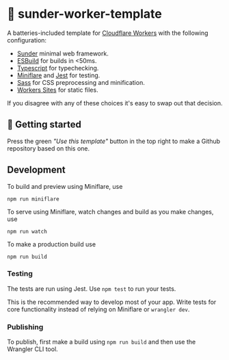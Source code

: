# 🌄 sunder-worker-template

A batteries-included template for [Cloudflare Workers](https://workers.cloudflare.com) with the following configuration:

* [Sunder](https://sunderjs.com) minimal web framework.
* [ESBuild](https://esbuild.github.io/) for builds in <50ms.
* [Typescript](https://www.typescriptlang.org/) for typechecking.
* [Miniflare](https://miniflare.dev) and [Jest](https://jestjs.io/) for testing.
* [Sass](https://sass-lang.com/) for CSS preprocessing and minification.
* [Workers Sites](https://developers.cloudflare.com/workers/platform/sites) for static files.

If you disagree with any of these choices it's easy to swap out that decision.

## 🚀 Getting started

Press the green *"Use this template"* button in the top right to make a Github repository based on this one.

## Development
To build and preview using Miniflare, use
```
npm run miniflare
```

To serve using Miniflare, watch changes and build as you make changes, use 
```
npm run watch
```

To make a production build use
```
npm run build
```

### Testing

The tests are run using Jest. Use `npm test` to run your tests.

This is the recommended way to develop most of your app. Write tests for core functionality instead of relying on Miniflare or `wrangler dev`.

### Publishing
To publish, first make a build using `npm run build` and then use the Wrangler CLI tool.
